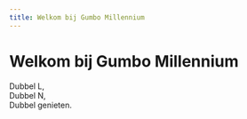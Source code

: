 ```yaml
---
title: Welkom bij Gumbo Millennium
---
```


# Welkom bij Gumbo Millennium

Dubbel L,  
Dubbel N,  
Dubbel genieten.
